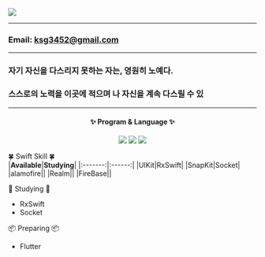 <img src="https://capsule-render.vercel.app/api?type=waving&color=timeAuto&height=200&section=header&text=Sean's%20Library&fontSize=50" />

---
<!-- ### Name: Sean    -->
### Email: ksg3452@gmail.com
---
### 자기 자신을 다스리지 못하는 자는, 영원히 노예다. <br>
### 스스로의 노력을 이곳에 적으며 나 자신을 계속 다스릴 수 있
---

<div align="center">

#### ✨ Program & Language ✨ <br>
<a href=""><img src="https://img.shields.io/badge/Swift-F05138?style=flat&logo=Swift&logoColor=white"></a>
<img src="https://img.shields.io/badge/Arduino-00979D?style=flat&logo=Arduino&logoColor=white">
<img src="https://img.shields.io/badge/Python-3776AB?style=flat&logo=Python&logoColor=white">

</div>

🍀 Swift Skill 🍀 <br>
|**Available**|**Studying**|
|:-------:|:------:|
|UIKit|RxSwift|
|SnapKit|Socket|
|alamofire||
|Realm||
|FireBase||


📖 Studying 📖
- RxSwift
- Socket

📦 Preparing 📦 
- Flutter

<!-- </div> -->
